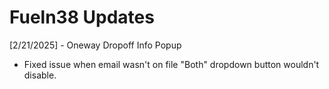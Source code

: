# Fueln38 Updates
[2/21/2025] - Oneway Dropoff Info Popup<br>
* Fixed issue when email wasn't on file "Both" dropdown button wouldn't disable.
